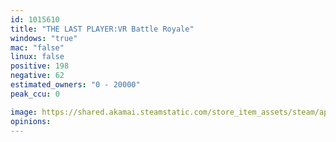 ```yaml
---
id: 1015610
title: "THE LAST PLAYER:VR Battle Royale"
windows: "true"
mac: "false"
linux: false
positive: 198
negative: 62
estimated_owners: "0 - 20000"
peak_ccu: 0

image: https://shared.akamai.steamstatic.com/store_item_assets/steam/apps/1015610/header.jpg?t=1667533757
opinions:
---
```

